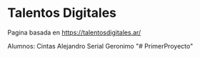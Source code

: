 # Talentos Digitales 


Pagina basada en https://talentosdigitales.ar/

Alumnos: Cintas Alejandro Serial Geronimo
"# PrimerProyecto" 

